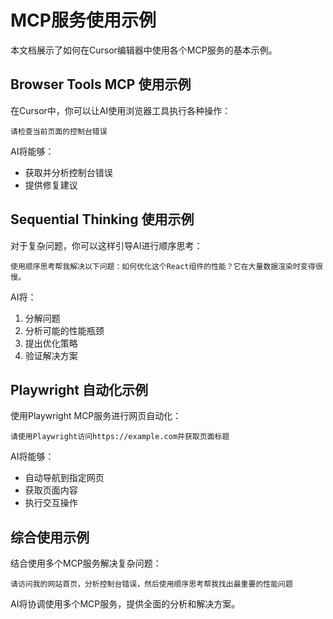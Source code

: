 # MCP服务使用示例

本文档展示了如何在Cursor编辑器中使用各个MCP服务的基本示例。

## Browser Tools MCP 使用示例

在Cursor中，你可以让AI使用浏览器工具执行各种操作：

```
请检查当前页面的控制台错误
```

AI将能够：
- 获取并分析控制台错误
- 提供修复建议

## Sequential Thinking 使用示例

对于复杂问题，你可以这样引导AI进行顺序思考：

```
使用顺序思考帮我解决以下问题：如何优化这个React组件的性能？它在大量数据渲染时变得很慢。
```

AI将：
1. 分解问题
2. 分析可能的性能瓶颈
3. 提出优化策略
4. 验证解决方案

## Playwright 自动化示例

使用Playwright MCP服务进行网页自动化：

```
请使用Playwright访问https://example.com并获取页面标题
```

AI将能够：
- 自动导航到指定网页
- 获取页面内容
- 执行交互操作

## 综合使用示例

结合使用多个MCP服务解决复杂问题：

```
请访问我的网站首页，分析控制台错误，然后使用顺序思考帮我找出最重要的性能问题
```

AI将协调使用多个MCP服务，提供全面的分析和解决方案。 